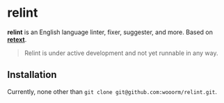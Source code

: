 # relint

**relint** is an English language linter, fixer, suggester, and more. Based on **[retext](https://github.com/wooorm/retext)**.

> Relint is under active development and not yet runnable in any way.

## Installation

Currently, none other than `git clone git@github.com:wooorm/relint.git`.
